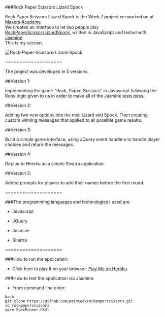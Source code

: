 ###Rock Paper Scissors Lizard Spock 

Rock Paper Scissors Lizard Spock is the Week 7 project we worked on at [Makers Academy].<br>
We created an interface to let two people play [RockPaperScissorsLizardSpock], written in JavaScript and tested with [Jasmine](http://jasmine.github.io/).<br>
This is my version.

![Rock-Paper-Scissors-Lizard-Spock](http://www.paintedchef.com/images/RockPaperScissors.png)

====================

The project was developed in 5 versions.

##Version 1:

Implementing the game "Rock, Paper, Scissors" in Javascript following the Ruby logic given to us in order to make all of the Jasmine tests pass.

##Version 2:

Adding two new options into the mix: Lizard and Spock. Then creating custom winning messages that applied to all possible game results.

##Version 3:

Build a simple game interface, using JQuery event handlers to handle player choices and return the messages.

##Version 4:

Deploy to Heroku as a simple Sinatra application.

##Version 5:

Added prompts for players to add their names before the first round.

====================

###The programming languages and technologies I used are:

  * Javascript

  * JQuery

  * Jasmine

  * Sinatra

====================

###How to run the application:

  * Click here to play it on your browser: [Play Me on Heroku]

###How to test the application via Jasmine:

  * From command line enter:
```
bash
git clone https://github.com/painted/rockpaperscissors.git
cd rockpaperscissors
open SpecRunner.html
```

[Makers Academy]:http://www.makersacademy.com
[RockPaperScissorsLizardSpock]:http://en.wikipedia.org/wiki/Rock-paper-scissors-lizard-Spock
[Play Me on Heroku]:https://big-bang-rpsls-game.herokuapp.com/
[Jasmine]:http://jasmine.github.io/